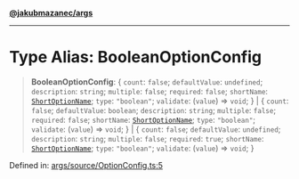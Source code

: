 [**@jakubmazanec/args**](../README.md)

---

# Type Alias: BooleanOptionConfig

> **BooleanOptionConfig**: \{ `count`: `false`; `defaultValue`: `undefined`; `description`:
> `string`; `multiple`: `false`; `required`: `false`; `shortName`:
> [`ShortOptionName`](ShortOptionName.md); `type`: `"boolean"`; `validate`: (`value`) => `void`; \}
> \| \{ `count`: `false`; `defaultValue`: `boolean`; `description`: `string`; `multiple`: `false`;
> `required`: `false`; `shortName`: [`ShortOptionName`](ShortOptionName.md); `type`: `"boolean"`;
> `validate`: (`value`) => `void`; \} \| \{ `count`: `false`; `defaultValue`: `undefined`;
> `description`: `string`; `multiple`: `false`; `required`: `true`; `shortName`:
> [`ShortOptionName`](ShortOptionName.md); `type`: `"boolean"`; `validate`: (`value`) => `void`; \}

Defined in:
[args/source/OptionConfig.ts:5](https://github.com/jakubmazanec/tools/blob/40ba1fb8bbde716fbe797d7886fffe14521e098a/packages/args/source/OptionConfig.ts#L5)
